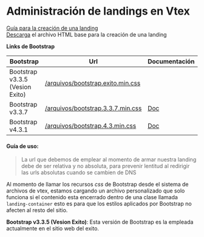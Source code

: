 # Administración de landings en Vtex

[Guía para la creación de una landing](https://github.com/grupo-exito-ecommerce/exito-vtex-doc/blob/master/directory/landing-creation/landing-creation.md)  
[Descarga](https://github.com/grupo-exito-ecommerce/exito-vtex-doc/blob/master/resources/examples/landing/new-landing.html) el archivo HTML base para la creación de una landing

**Links de Bootstrap**

|Bootstrap| Url | Documentación
|--|--|--|
|Bootstrap v3.3.5 (Vesion Exito)| [/arquivos/bootstrap.exito.min.css](https://exitocol.vteximg.com.br/arquivos/bootstrap.exito.min.css)  | |
|Bootstrap v3.3.7| [/arquivos/bootstrap.3.3.7.min.css](https://exitocol.vteximg.com.br/arquivos/bootstrap.3.3.7.min.css) | [Doc](https://getbootstrap.com/docs/3.3/getting-started/) |
|Bootstrap v4.3.1| [/arquivos/bootstrap.4.3.min.css](https://exitocol.vteximg.com.br/arquivos/bootstrap.4.3.min.css) | [Doc](https://getbootstrap.com/docs/4.3/getting-started/introduction/)


#### Guía de uso:
> La url que debemos de emplear al momento de armar nuestra landing debe
> de ser relativa y no absoluta, para prevenir lentitud al redirigir las urls absolutas cuando se cambien de DNS

Al momento de llamar los recursos *css* de Bootstrap  desde el sistema de archivos de vtex, estamos cargando un archivo personalizado que solo funciona si el contenido esta encerrado dentro de una clase llamada  `landing-container` esto es para que los estilos aplicados por Bootstrap no afecten al resto del sitio. 


**Bootstrap v3.3.5 (Vesion Exito)**: Esta versión de Bootstrap es la empleada actualmente en el sitio web del exito. 

<!--stackedit_data:
eyJoaXN0b3J5IjpbLTE3NzU1MTc2MzZdfQ==
-->